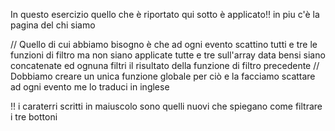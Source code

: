  In questo esercizio quello che è riportato qui sotto è applicato!! in piu c'è la pagina del chi siamo
 
 //  Quello di cui abbiamo bisogno è che ad ogni evento scattino tutti e tre le funzioni di filtro ma non siano applicate tutte e tre sull'array data bensi siano concatenate ed ognuna filtri il risultato della funzione di filtro precedente 
// Dobbiamo creare un unica funzione globale per ciò e la facciamo scattare ad ogni evento me lo traduci in inglese



!! i caraterri scritti in maiuscolo sono quelli nuovi che spiegano come filtrare i tre bottoni
